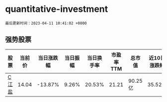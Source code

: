 # quantitative-investment

`最后更新时间：2023-04-11 10:41:02 +0800`

## 强势股票

|股票|当前价|当日涨跌幅|当日振幅|当日换手率|市盈率TTM|总市值|近10日涨跌幅|
|----|----|----|----|----|----|----|----|
|[C江盐](https://xueqiu.com/S/SH601065)|14.04|-13.87%|9.26%|20.53%|21.21|90.25亿|35.52%|
